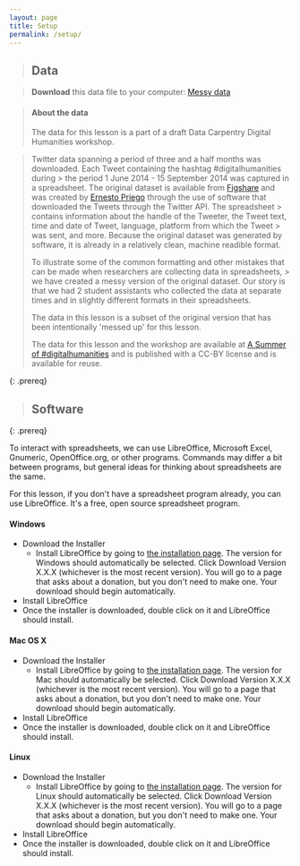 ```yaml
---
layout: page
title: Setup
permalink: /setup/
---
```


> ## Data

> **Download** this data file to your computer: [Messy data](../data/digital_humanities/ASummerofdigitalhumanitiesATwitterArchive_messy.xlsx) 

> #### About the data
> The data for this lesson is a part of a draft Data Carpentry Digital Humanities workshop. 

> Twitter data spanning a period of three and a half months was downloaded. Each Tweet containing the hashtag #digitalhumanities during > the period 1 June 2014 - 15 September 2014 was captured in a spreadsheet. The original dataset is available from [Figshare](https://figshare.com/articles/A_Summer_of_digitalhumanities_A_Twitter_Archive/1176099) and was created by [Ernesto Priego](https://orcid.org/0000-0003-4418-369X) through the use of software that downloaded the Tweets through the Twitter API. The spreadsheet > contains information about the handle of the Tweeter, the Tweet text, time and date of Tweet, language, platform from which the Tweet > was sent, and more. Because the original dataset was generated by software, it is already in a relatively clean, machine readible format.
>
> To illustrate some of the common formatting and other mistakes that can be made when researchers are collecting data in spreadsheets, > we have created a messy version of the original dataset. Our story is that we had 2 student assistants who collected the data at separate times and in slightly different formats in their spreadsheets.  
> 
> The data in this lesson is a subset of the original version that has been intentionally 'messed up' for this lesson. 
>  
> The data for this lesson and the workshop are available at [A Summer of #digitalhumanities](https://figshare.com/articles/A_Summer_of_digitalhumanities_A_Twitter_Archive/1176099/1) and is published with a CC-BY license and is available for reuse.

{: .prereq}

> ## Software
{: .prereq}


To interact with spreadsheets, we can use LibreOffice, Microsoft Excel, Gnumeric, OpenOffice.org, or other programs. Commands may differ a bit between programs, but general ideas for thinking about spreadsheets are the same.

For this lesson, if you don't have a spreadsheet program already, you can use LibreOffice. It's a free, open source spreadsheet program.

#### Windows

- Download the Installer 
  - Install LibreOffice by going to [the installation page](https://www.libreoffice.org/download/libreoffice-fresh/). The version for Windows should automatically be selected. Click Download Version X.X.X (whichever is the most recent version). You will go to a page that asks about a donation, but you don't need to make one. Your download should begin automatically.
- Install LibreOffice 
- Once the installer is downloaded, double click on it and LibreOffice should install.

#### Mac OS X

- Download the Installer 
  - Install LibreOffice by going to [the installation page](https://www.libreoffice.org/download/libreoffice-fresh/). The version for Mac should automatically be selected. Click Download Version X.X.X (whichever is the most recent version). You will go to a page that asks about a donation, but you don't need to make one. Your download should begin automatically.
- Install LibreOffice 
- Once the installer is downloaded, double click on it and LibreOffice should install.


#### Linux

- Download the Installer 
  - Install LibreOffice by going to [the installation page](https://www.libreoffice.org/download/libreoffice-fresh/). The version for Linux should automatically be selected. Click Download Version X.X.X (whichever is the most recent version). You will go to a page that asks about a donation, but you don't need to make one. Your download should begin automatically.
- Install LibreOffice 
- Once the installer is downloaded, double click on it and LibreOffice should install.
